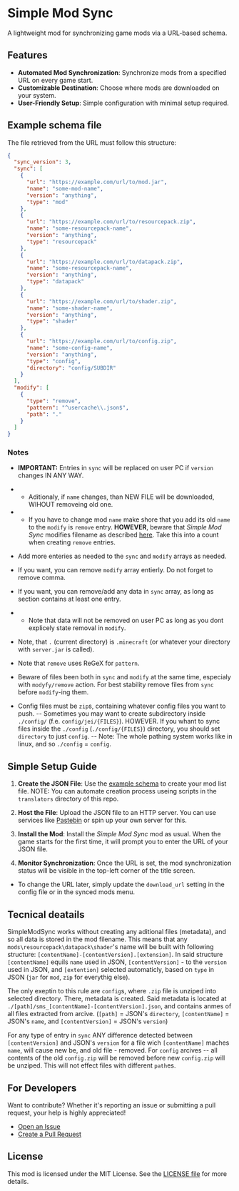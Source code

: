 # Simple Mod Sync

A lightweight mod for synchronizing game mods via a URL-based schema.

## Features

- **Automated Mod Synchronization**: Synchronize mods from a specified URL on every game start.
- **Customizable Destination**: Choose where mods are downloaded on your system.
- **User-Friendly Setup**: Simple configuration with minimal setup required.

## Example schema file

The file retrieved from the URL must follow this structure:

```json
{
  "sync_version": 3,
  "sync": [
    {
      "url": "https://example.com/url/to/mod.jar",
      "name": "some-mod-name",
      "version": "anything",
      "type": "mod"
    },
    {
      "url": "https://example.com/url/to/resourcepack.zip",
      "name": "some-resourcepack-name",
      "version": "anything",
      "type": "resourcepack"
    },
    {
      "url": "https://example.com/url/to/datapack.zip",
      "name": "some-resourcepack-name",
      "version": "anything",
      "type": "datapack"
    },
    {
      "url": "https://example.com/url/to/shader.zip",
      "name": "some-shader-name",
      "version": "anything",
      "type": "shader"
    },
    {
      "url": "https://example.com/url/to/config.zip",
      "name": "some-config-name",
      "version": "anything",
      "type": "config",
      "directory": "config/SUBDIR"
    }
  ],
  "modify": [
    {
      "type": "remove",
      "pattern": "^usercache\\.json$",
      "path": "."
    }
  ]
}
```

### Notes
- **IMPORTANT:** Entries in `sync` will be replaced on user PC if `version` changes IN ANY WAY.

- - Aditionaly, if `name` changes, than NEW FILE will be downloaded, WIHOUT removeing old one.

- - If you have to change mod `name` make shore that you add its old `name` to the `modify` is `remove` entry. **HOWEVER**, beware that *Simple Mod Sync* modifies filename as described [here](https://github.com/oxydien/simple-mod-sync?tab=readme-ov-file#tecnical-deatails). Take this into a count when creating `remove` entries.


- Add more enteries as needed to the `sync` and `modify` arrays as needed.

- If you want, you can remove `modify` array entierly. Do not forget to remove comma.

- If you want, you can remove/add any data in `sync` array, as long as section contains at least one entry. 
- - Note that data will not be removed on user PC as long as you dont explicely state removal in `modify`.

- Note, that `.` (current directory) is `.minecraft` (or whatever your directory with `server.jar` is called).

- Note that `remove` uses ReGeX for `pattern`.

- Beware of files been both in `sync` and `modify` at the same time, especialy with `modyfy/remove` action. For best stability remove files from `sync` before `modify`-ing them. 

- Config files must be `zip`s, containing whatever config files you want to push. 
-- Sometimes you may want to create subdirectory inside `./config/` (f.e. `config/jei/{FILES}`). HOWEVER. If you whant to sync files inside the `./config` (`./config/{FILES}`) directory, you should set `directory` to just `config`.
-- Note: The whole pathing system works like in linux, and so `./config` = `config`.

## Simple Setup Guide

1. **Create the JSON File**: Use the [example schema](#example-schema-file) to create your mod list file.
    NOTE: You can automate creation process useing scripts in the `translators` directory of this repo.
   
2. **Host the File**: Upload the JSON file to an HTTP server. You can use services like [Pastebin](https://pastebin.com) or spin up your own server for this.

3. **Install the Mod**: Install the _Simple Mod Sync_ mod as usual. When the game starts for the first time, it will prompt you to enter the URL of your JSON file.

4. **Monitor Synchronization**: Once the URL is set, the mod synchronization status will be visible in the top-left corner of the title screen.

- To change the URL later, simply update the `download_url` setting in the config file or in the synced mods menu.

## Tecnical deatails

SimpleModSync works without creating any aditional files (metadata), and so all data is stored in the mod filename.
This means that any `mods\resourcepack\datapack\shader`'s name will be built with following structure: `[contentName]-[contentVersion].[extension]`.
In said structure `[contentName]` equils `name` used in JSON, `[contentVersion]` - to the `version` used in JSON, and `[extention]` selected automaticly, based on `type` in JSON (`jar` for `mod`, `zip` for everythig else).

The only exeptin to this rule are `config`s, where `.zip` file is unziped into selected directory. There, metadata is created. Said metadata is located at `./[path]/sms_[contentName]-[contentVersion].json`, and contains anmes of all files extracted from arcive.
(`[path]` = JSON's `directory`, `[contentName]` = JSON's `name`, and `[contentVersion]` = JSON's `version`)

For any type of entry in `sync` ANY difference detected between `[contentVersion]` and JSON's `version` for a file wich `[contentName]` maches `name`, will cause new be, and old file - removed. 
For `config` arcives -- all contents of the old `config.zip` will be removed before new `config.zip` will be unziped. This will not effect files with different `path`es.

## For Developers

Want to contribute? Whether it's reporting an issue or submitting a pull request, your help is highly appreciated!

- [Open an Issue](https://github.com/oxydien/simple-mod-sync/issues/new)
- [Create a Pull Request](https://github.com/oxydien/simple-mod-sync/pulls)

## License

This mod is licensed under the MIT License. See the [LICENSE file](./LICENSE) for more details.
